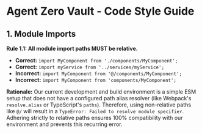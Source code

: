 # Agent Zero Vault - Code Style Guide

## 1. Module Imports

**Rule 1.1: All module import paths MUST be relative.**

- **Correct:** `import MyComponent from './components/MyComponent';`
- **Correct:** `import myService from '../services/myService';`
- **Incorrect:** `import MyComponent from '@/components/MyComponent';`
- **Incorrect:** `import MyComponent from 'components/MyComponent';`

**Rationale:**
Our current development and build environment is a simple ESM setup that does not have a configured path alias resolver (like Webpack's `resolve.alias` or TypeScript's `paths`). Therefore, using non-relative paths like `@/` will result in a `TypeError: Failed to resolve module specifier`. Adhering strictly to relative paths ensures 100% compatibility with our environment and prevents this recurring error.
